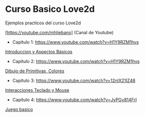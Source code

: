 # Curso Basico Love2d

Ejemplos practicos del curso Love2d

[https://youtube.com/mhliebano] (Canal de Youtube)

- Capítulo 1:
https://www.youtube.com/watch?v=H1Y9RZM1hys

[Introduccion y Aspectos Básicos](capitulo1/)

- Capítulo 2:
https://www.youtube.com/watch?v=H1Y9RZM1hys

[Dibujo de Primitivas, Colores](capitulo2/)

- Capítulo 3:
https://www.youtube.com/watch?v=12nlX21IZ48

[Interacciones Teclado y Mouse](capitulo3/)

- Capítulo 4:
https://www.youtube.com/watch?v=JyPGv814FrI

[Juego basico](capitulo4/)
